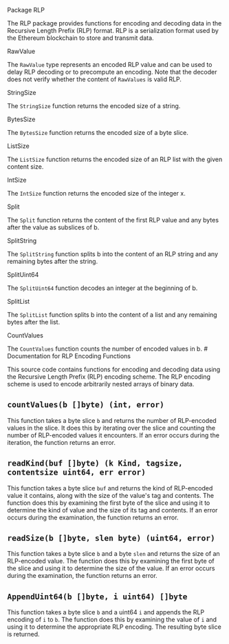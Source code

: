 Package RLP

The RLP package provides functions for encoding and decoding data in the Recursive Length Prefix (RLP) format. RLP is a serialization format used by the Ethereum blockchain to store and transmit data.

RawValue

The `RawValue` type represents an encoded RLP value and can be used to delay RLP decoding or to precompute an encoding. Note that the decoder does not verify whether the content of `RawValues` is valid RLP.

StringSize

The `StringSize` function returns the encoded size of a string.

BytesSize

The `BytesSize` function returns the encoded size of a byte slice.

ListSize

The `ListSize` function returns the encoded size of an RLP list with the given content size.

IntSize

The `IntSize` function returns the encoded size of the integer x.

Split

The `Split` function returns the content of the first RLP value and any bytes after the value as subslices of b.

SplitString

The `SplitString` function splits b into the content of an RLP string and any remaining bytes after the string.

SplitUint64

The `SplitUint64` function decodes an integer at the beginning of b.

SplitList

The `SplitList` function splits b into the content of a list and any remaining bytes after the list.

CountValues

The `CountValues` function counts the number of encoded values in b. # Documentation for RLP Encoding Functions

This source code contains functions for encoding and decoding data using the Recursive Length Prefix (RLP) encoding scheme. The RLP encoding scheme is used to encode arbitrarily nested arrays of binary data.

## `countValues(b []byte) (int, error)`

This function takes a byte slice `b` and returns the number of RLP-encoded values in the slice. It does this by iterating over the slice and counting the number of RLP-encoded values it encounters. If an error occurs during the iteration, the function returns an error.

## `readKind(buf []byte) (k Kind, tagsize, contentsize uint64, err error)`

This function takes a byte slice `buf` and returns the kind of RLP-encoded value it contains, along with the size of the value's tag and contents. The function does this by examining the first byte of the slice and using it to determine the kind of value and the size of its tag and contents. If an error occurs during the examination, the function returns an error.

## `readSize(b []byte, slen byte) (uint64, error)`

This function takes a byte slice `b` and a byte `slen` and returns the size of an RLP-encoded value. The function does this by examining the first byte of the slice and using it to determine the size of the value. If an error occurs during the examination, the function returns an error.

## `AppendUint64(b []byte, i uint64) []byte`

This function takes a byte slice `b` and a uint64 `i` and appends the RLP encoding of `i` to `b`. The function does this by examining the value of `i` and using it to determine the appropriate RLP encoding. The resulting byte slice is returned.